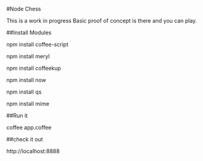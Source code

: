#Node Chess

This is a work in progress
Basic proof of concept is there and you can play.

##Install Modules

npm install coffee-script

npm install meryl

npm install coffeekup

npm install now

npm install qs

npm install mime

##Run it

coffee app.coffee

##check it out

http://localhost:8888
